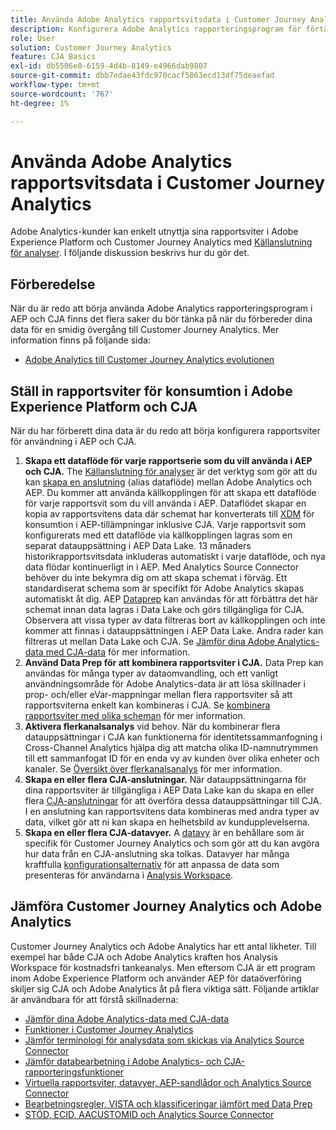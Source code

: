 ```yaml
---
title: Använda Adobe Analytics rapportsvitsdata i Customer Journey Analytics
description: Konfigurera Adobe Analytics rapporteringsprogram för förtäring i AEP och CJA
role: User
solution: Customer Journey Analytics
feature: CJA Basics
exl-id: db5506e0-6159-4d4b-8149-e4966dab9807
source-git-commit: dbb7edae43fdc970cacf5863ecd13df75deaefad
workflow-type: tm+mt
source-wordcount: '767'
ht-degree: 1%

---
```


# Använda Adobe Analytics rapportsvitsdata i Customer Journey Analytics

Adobe Analytics-kunder kan enkelt utnyttja sina rapportsviter i Adobe Experience Platform och Customer Journey Analytics med [Källanslutning för analyser](https://experienceleague.adobe.com/docs/experience-platform/sources/connectors/adobe-applications/analytics.html?lang=en). I följande diskussion beskrivs hur du gör det.

## Förberedelse

När du är redo att börja använda Adobe Analytics rapporteringsprogram i AEP och CJA finns det flera saker du bör tänka på när du förbereder dina data för en smidig övergång till Customer Journey Analytics. Mer information finns på följande sida:

* [Adobe Analytics till Customer Journey Analytics evolutionen](/help/getting-started/aa-to-cja.md)

## Ställ in rapportsviter för konsumtion i Adobe Experience Platform och CJA

När du har förberett dina data är du redo att börja konfigurera rapportsviter för användning i AEP och CJA.

1. **Skapa ett dataflöde för varje rapportserie som du vill använda i AEP och CJA.** The [Källanslutning för analyser](https://experienceleague.adobe.com/docs/experience-platform/sources/connectors/adobe-applications/analytics.html?lang=en) är det verktyg som gör att du kan [skapa en anslutning](/help/connections/create-connection.md) (alias dataflöde) mellan Adobe Analytics och AEP. Du kommer att använda källkopplingen för att skapa ett dataflöde för varje rapportsvit som du vill använda i AEP. Dataflödet skapar en kopia av rapportsvitens data där schemat har konverterats till  [XDM](https://experienceleague.adobe.com/docs/platform-learn/tutorials/schemas/schemas-and-experience-data-model.html?lang=sv) för konsumtion i AEP-tillämpningar inklusive CJA. Varje rapportsvit som konfigurerats med ett dataflöde via källkopplingen lagras som en separat datauppsättning i AEP Data Lake. 13 månaders historikrapportsvitsdata inkluderas automatiskt i varje dataflöde, och nya data flödar kontinuerligt in i AEP. Med Analytics Source Connector behöver du inte bekymra dig om att skapa schemat i förväg. Ett standardiserat schema som är specifikt för Adobe Analytics skapas automatiskt åt dig. AEP [Dataprep](https://experienceleague.adobe.com/docs/experience-platform/data-prep/home.html?lang=en) kan användas för att förbättra det här schemat innan data lagras i Data Lake och görs tillgängliga för CJA. Observera att vissa typer av data filtreras bort av källkopplingen och inte kommer att finnas i datauppsättningen i AEP Data Lake. Andra rader kan filtreras ut mellan Data Lake och CJA. Se [Jämför dina Adobe Analytics-data med CJA-data](/help/troubleshooting/compare.md) för mer information.
1. **Använd Data Prep för att kombinera rapportsviter i CJA.** Data Prep kan användas för många typer av dataomvandling, och ett vanligt användningsområde för Adobe Analytics-data är att lösa skillnader i prop- och/eller eVar-mappningar mellan flera rapportsviter så att rapportsviterna enkelt kan kombineras i CJA. Se [kombinera rapportsviter med olika scheman](/help/use-cases/aa-data/combine-report-suites.md) för mer information.
1. **Aktivera flerkanalsanalys** vid behov. När du kombinerar flera datauppsättningar i CJA kan funktionerna för identitetssammanfogning i Cross-Channel Analytics hjälpa dig att matcha olika ID-namnutrymmen till ett sammanfogat ID för en enda vy av kunden över olika enheter och kanaler. Se [Översikt över flerkanalsanalys](/help/connections/cca/overview.md) för mer information.
1. **Skapa en eller flera CJA-anslutningar.** När datauppsättningarna för dina rapportsviter är tillgängliga i AEP Data Lake kan du skapa en eller flera [CJA-anslutningar](/help/connections/overview.md) för att överföra dessa datauppsättningar till CJA. I en anslutning kan rapportsvitens data kombineras med andra typer av data, vilket gör att ni kan skapa en helhetsbild av kundupplevelserna.
1. **Skapa en eller flera CJA-datavyer.** A [datavy](/help/data-views/data-views.md) är en behållare som är specifik för Customer Journey Analytics och som gör att du kan avgöra hur data från en CJA-anslutning ska tolkas. Datavyer har många kraftfulla [konfigurationsalternativ](/help/data-views/create-dataview.md) för att anpassa de data som presenteras för användarna i [Analysis Workspace](/help/analysis-workspace/home.md).

## Jämföra Customer Journey Analytics och Adobe Analytics

Customer Journey Analytics och Adobe Analytics har ett antal likheter. Till exempel har både CJA och Adobe Analytics kraften hos Analysis Workspace för kostnadsfri tankeanalys. Men eftersom CJA är ett program inom Adobe Experience Platform och använder AEP för dataöverföring skiljer sig CJA och Adobe Analytics åt på flera viktiga sätt. Följande artiklar är användbara för att förstå skillnaderna:

* [Jämför dina Adobe Analytics-data med CJA-data](/help/troubleshooting/compare.md)
* [Funktioner i Customer Journey Analytics](/help/getting-started/aa-vs-cja/cja-aa.md)
* [Jämför terminologi för analysdata som skickas via Analytics Source Connector](/help/getting-started/aa-vs-cja/terminology.md)
* [Jämför databearbetning i Adobe Analytics- och CJA-rapporteringsfunktioner](/help/getting-started/aa-vs-cja/data-processing-comparisons.md)
* [Virtuella rapportsviter, datavyer, AEP-sandlådor och Analytics Source Connector](/help/getting-started/aa-vs-cja/vrs-dataview-sandbox-adc.md)
* [Bearbetningsregler, VISTA och klassificeringar jämfört med Data Prep](/help/getting-started/aa-vs-cja/pr-vista-dataprep.md)
* [STÖD, ECID, AACUSTOMID och Analytics Source Connector](/help/getting-started/aa-vs-cja/aaid-ecid-adc.md)
